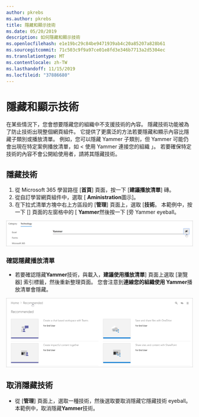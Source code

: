 ```yaml
---
author: pkrebs
ms.author: pkrebs
title: 隱藏和顯示技術
ms.date: 05/20/2019
description: 如何隱藏和顯示技術
ms.openlocfilehash: e1e19bc29c84be9471939ab4c20a85207a828b61
ms.sourcegitcommit: 71c503c9f9a97ce01e8fd3e346b7713a2d5304ec
ms.translationtype: MT
ms.contentlocale: zh-TW
ms.lasthandoff: 11/15/2019
ms.locfileid: "37886680"
---
```

# <a name="hide-and-show-technology"></a>隱藏和顯示技術

在某些情況下，您會想要隱藏您的組織中不支援技術的內容。 隱藏技術功能被為了防止技術出現整個網頁組件。 它提供了更廣泛的方法若要隱藏和顯示內容比隱藏子類別或播放清單。 例如，您可以隱藏 Yammer 子類別，但 Yammer 可能仍會出現在特定案例播放清單，如 < 使用 Yammer 連接您的組織 」。 若要確保特定技術的內容不會公開給使用者，請將其隱藏技術。 

## <a name="hide-a-technology"></a>隱藏技術

1. 從 Microsoft 365 學習路徑 [**首頁**] 頁面，按一下 [**建議播放清單**] 磚。
2. 從自訂學習網頁組件中，選取 [ **Aministration**圖示]。
3. 在下拉式清單方塊中右上方區段的 [**管理**] 頁面上，選取 [**技術**。
本範例中，按一下 [] 頁面的左窗格中的 [ **Yammer**然後按一下 [旁 Yammer eyeball。  

![cg hidetech.png](media/cg-hidetech.png)

### <a name="verify-the-playlist-is-hidden"></a>確認隱藏播放清單
- 若要確認隱藏**Yammer**技術，與載入，**建議使用播放清單**] 頁面上選取 [瀏覽器] 索引標籤，然後重新整理頁面。 您會注意到**連線您的組織使用 Yammer**播放清單會隱藏。 

![cg hidetechrefresh.png](media/cg-hidetechrefresh.png)

## <a name="unhide-a-technology"></a>取消隱藏技術

- 從 [**管理**] 頁面上，選取一種技術，然後選取要取消隱藏它隱藏技術 eyeball。 本範例中，取消隱藏**Yammer**技術。 